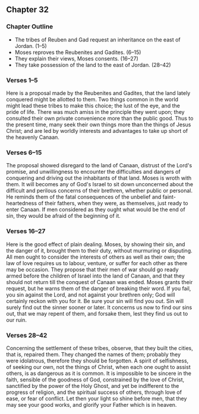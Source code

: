 ## Chapter 32

### Chapter Outline

- The tribes of Reuben and Gad request an inheritance on the east of Jordan. (1–5)
- Moses reproves the Reubenites and Gadites. (6–15)
- They explain their views, Moses consents. (16–27)
- They take possession of the land to the east of Jordan. (28–42)

### Verses 1–5

Here is a proposal made by the Reubenites and Gadites, that the land lately conquered might be allotted to them. Two things common in the world might lead these tribes to make this choice; the lust of the eye, and the pride of life. There was much amiss in the principle they went upon; they consulted their own private convenience more than the public good. Thus to the present time, many seek their own things more than the things of Jesus Christ; and are led by worldly interests and advantages to take up short of the heavenly Canaan.

### Verses 6–15

The proposal showed disregard to the land of Canaan, distrust of the Lord's promise, and unwillingness to encounter the difficulties and dangers of conquering and driving out the inhabitants of that land. Moses is wroth with them. It will becomes any of God's Israel to sit down unconcerned about the difficult and perilous concerns of their brethren, whether public or personal. He reminds them of the fatal consequences of the unbelief and faint-heartedness of their fathers, when they were, as themselves, just ready to enter Canaan. If men considered as they ought what would be the end of sin, they would be afraid of the beginning of it.

### Verses 16–27

Here is the good effect of plain dealing. Moses, by showing their sin, and the danger of it, brought them to their duty, without murmuring or disputing. All men ought to consider the interests of others as well as their own; the law of love requires us to labour, venture, or suffer for each other as there may be occasion. They propose that their men of war should go ready armed before the children of Israel into the land of Canaan, and that they should not return till the conquest of Canaan was ended. Moses grants their request, but he warns them of the danger of breaking their word. If you fail, you sin against the Lord, and not against your brethren only; God will certainly reckon with you for it. Be sure your sin will find you out. Sin will surely find out the sinner sooner or later. It concerns us now to find our sins out, that we may repent of them, and forsake them, lest they find us out to our ruin.

### Verses 28–42

Concerning the settlement of these tribes, observe, that they built the cities, that is, repaired them. They changed the names of them; probably they were idolatrous, therefore they should be forgotten. A spirit of selfishness, of seeking our own, not the things of Christ, when each one ought to assist others, is as dangerous as it is common. It is impossible to be sincere in the faith, sensible of the goodness of God, constrained by the love of Christ, sanctified by the power of the Holy Ghost, and yet be indifferent to the progress of religion, and the spiritual success of others, through love of ease, or fear of conflict. Let then your light so shine before men, that they may see your good works, and glorify your Father which is in heaven.

